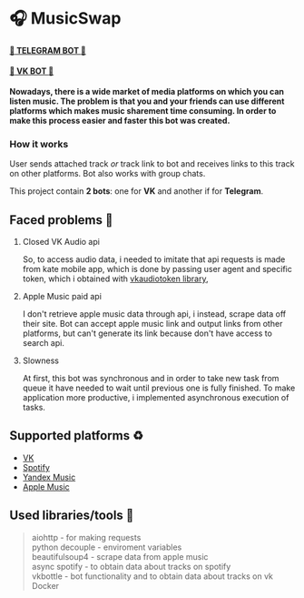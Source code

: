 # :headphones: MusicSwap 
#### [:link: TELEGRAM BOT :link:](https://telegram.me/MusicSwapBot)
#### [:link: VK BOT :link:](https://vk.com/im?sel=-207239765)
**Nowadays, there is a wide market of media platforms on which you can listen music. The problem is that you and your friends can use different platforms which makes music sharement time consuming.
In order to make this process easier and faster this bot was created.**

### How it works
User sends attached track *or* track link to bot and receives links to this track on other platforms.
Bot also works with group chats.

This project contain **2 bots**: one for **VK** and another if for **Telegram**.

## Faced problems :imp:
1. Closed VK Audio api
    
    So, to access audio data, i needed to imitate that api requests is made from kate mobile app, which is done by passing user agent and specific token, which i obtained with [vkaudiotoken library](https://github.com/vodka2/vkaudiotoken-python),
2. Apple Music paid api
  
    I don't retrieve apple music data through api, i instead, scrape data off their site. Bot can accept apple music link and output links from other platforms, but can't generate its link because don't have access to search api.
3. Slowness
    
    At first, this bot was synchronous and in order to take new task from queue it have needed to wait until previous one is fully finished.
    To make application more productive, i implemented asynchronous execution of tasks. 

## Supported platforms :recycle:
- [VK](https://vk.com/)
- [Spotify](https://spotify.com/)
- [Yandex Music](https://music.yandex.com/)
- [Apple Music](https://music.apple.com/)


## Used libraries/tools :electric_plug:
> aiohttp - for making requests   
> python decouple - enviroment variables  
> beautifulsoup4 - scrape data from apple music   
> async spotify - to obtain data about tracks on spotify    
> vkbottle - bot functionality and to obtain data about tracks on vk    
> Docker
